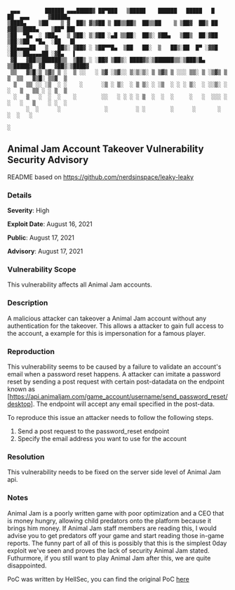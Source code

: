 ```
 ▄▄▄        ██████ ▄▄▄█████▓ ██▀███   ▒█████    ██████   █████   █    ██  ▄▄▄      ▓█████▄ 
▒████▄    ▒██    ▒ ▓  ██▒ ▓▒▓██ ▒ ██▒▒██▒  ██▒▒██    ▒ ▒██▓  ██▒ ██  ▓██▒▒████▄    ▒██▀ ██▌
▒██  ▀█▄  ░ ▓██▄   ▒ ▓██░ ▒░▓██ ░▄█ ▒▒██░  ██▒░ ▓██▄   ▒██▒  ██░▓██  ▒██░▒██  ▀█▄  ░██   █▌
░██▄▄▄▄██   ▒   ██▒░ ▓██▓ ░ ▒██▀▀█▄  ▒██   ██░  ▒   ██▒░██  █▀ ░▓▓█  ░██░░██▄▄▄▄██ ░▓█▄   ▌
 ▓█   ▓██▒▒██████▒▒  ▒██▒ ░ ░██▓ ▒██▒░ ████▓▒░▒██████▒▒░▒███▒█▄ ▒▒█████▓  ▓█   ▓██▒░▒████▓ 
 ▒▒   ▓▒█░▒ ▒▓▒ ▒ ░  ▒ ░░   ░ ▒▓ ░▒▓░░ ▒░▒░▒░ ▒ ▒▓▒ ▒ ░░░ ▒▒░ ▒ ░▒▓▒ ▒ ▒  ▒▒   ▓▒█░ ▒▒▓  ▒ 
  ▒   ▒▒ ░░ ░▒  ░ ░    ░      ░▒ ░ ▒░  ░ ▒ ▒░ ░ ░▒  ░ ░ ░ ▒░  ░ ░░▒░ ░ ░   ▒   ▒▒ ░ ░ ▒  ▒ 
  ░   ▒   ░  ░  ░    ░        ░░   ░ ░ ░ ░ ▒  ░  ░  ░     ░   ░  ░░░ ░ ░   ░   ▒    ░ ░  ░ 
      ░  ░      ░              ░         ░ ░        ░      ░       ░           ░  ░   ░    
                                                                                    ░      
```

## Animal Jam Account Takeover Vulnerability Security Advisory

README based on https://github.com/nerdsinspace/leaky-leaky

### Details
**Severity**: High

**Exploit Date**: August 16, 2021

**Public**: August 17, 2021

**Advisory**: August 17, 2021

### Vulnerability Scope
This vulnerability affects all Animal Jam accounts.

### Description
A malicious attacker can takeover a Animal Jam account without any authentication for the takeover. This allows a attacker to gain full access to the account, a example for this is impersonation for a famous player.   

### Reproduction
This vulnerability seems to be caused by a failure to validate an account's email when a password reset happens. A attacker can imitate a password reset by sending a post request with certain post-datadata on the endpoint known as [https://api.animaljam.com/game_account/username/send_password_reset/desktop]. The endpoint will accept any email specified in the post-data.

To reproduce this issue an attacker needs to follow the following steps.

   1. Send a post request to the password_reset endpoint
   2. Specify the email address you want to use for the account

### Resolution
This vulnerability needs to be fixed on the server side level of Animal Jam api.

### Notes

Animal Jam is a poorly written game with poor optimization and a CEO that is money hungry, allowing child predators onto the platform because it brings him money. If Animal Jam staff members are reading this, I would advise you to get predators off your game and start reading those in-game reports. The funny part of all of this is possibly that this is the simplest 0day exploit we've seen and proves the lack of security Animal Jam stated. Futhurmore, if you still want to play Animal Jam after this, we are quite disappointed.

PoC was written by HellSec, you can find the original PoC [here](https://github.com/IRIS-Team/AnimalJam-0day)
